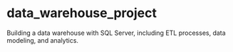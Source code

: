 # data_warehouse_project
Building a data warehouse with SQL Server, including ETL processes, data modeling, and analytics.
